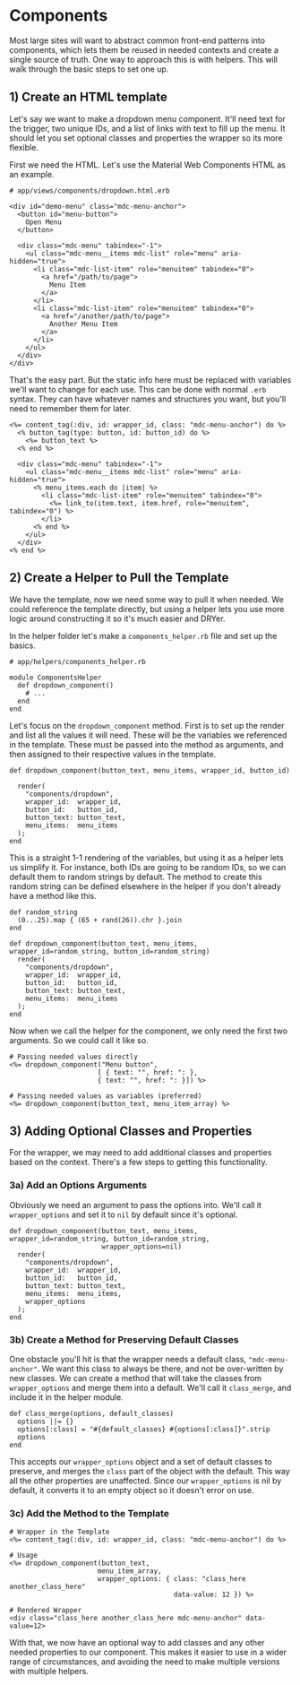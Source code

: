 # Components

Most large sites will want to abstract common front-end patterns into components, which lets them be reused in needed contexts and create a single source of truth. One way to approach this is with helpers. This will walk through the basic steps to set one up.

## 1) Create an HTML template

Let's say we want to make a dropdown menu component. It'll need text for the trigger, two unique IDs, and a list of links with text to fill up the menu. It should let you set optional classes and properties the wrapper so its more flexible.

First we need the HTML. Let's use the Material Web Components HTML as an example.

```
# app/views/components/dropdown.html.erb

<div id="demo-menu" class="mdc-menu-anchor">
  <button id="menu-button">
    Open Menu
  </button>

  <div class="mdc-menu" tabindex="-1">
    <ul class="mdc-menu__items mdc-list" role="menu" aria-hidden="true">
      <li class="mdc-list-item" role="menuitem" tabindex="0">
        <a href="/path/to/page">
          Menu Item
        </a>
      </li>
      <li class="mdc-list-item" role="menuitem" tabindex="0">
        <a href="/another/path/to/page">
          Another Menu Item
        </a>
      </li>
    </ul>
  </div>
</div>
```

That's the easy part. But the static info here must be replaced with variables we'll want to change for each use. This can be done with normal `.erb` syntax. They can have whatever names and structures you want, but you'll need to remember them for later.

```
<%= content_tag(:div, id: wrapper_id, class: "mdc-menu-anchor") do %>
  <% button_tag(type: button, id: button_id) do %>
    <%= button_text %>
  <% end %>

  <div class="mdc-menu" tabindex="-1">
    <ul class="mdc-menu__items mdc-list" role="menu" aria-hidden="true">
      <% menu_items.each do |item| %>
        <li class="mdc-list-item" role="menuitem" tabindex="0">
          <%= link_to(item.text, item.href, role="menuitem", tabindex="0") %>
        </li>
      <% end %>
    </ul>
  </div>
<% end %>
```

## 2) Create a Helper to Pull the Template

We have the template, now we need some way to pull it when needed. We could reference the template directly, but using a helper lets you use more logic around constructing it so it's much easier and DRYer.

In the helper folder let's make a `components_helper.rb` file and set up the basics.

```
# app/helpers/components_helper.rb

module ComponentsHelper
  def dropdown_component()
    # ...
  end
end
```

Let's focus on the `dropdown_component` method. First is to set up the render and list all the values it will need. These will be the variables we referenced in the template. These must be passed into the method as arguments, and then assigned to their respective values in the template.

```
def dropdown_component(button_text, menu_items, wrapper_id, button_id)

  render(
    "components/dropdown",
    wrapper_id:  wrapper_id,
    button_id:   button_id,
    button_text: button_text,
    menu_items:  menu_items
  );
end
```

This is a straight 1-1 rendering of the variables, but using it as a helper lets us simplify it. For instance, both IDs are going to be random IDs, so we can default them to random strings by default. The method to create this random string can be defined elsewhere in the helper if you don't already have a method like this.

```
def random_string
  (0...25).map { (65 + rand(26)).chr }.join
end

def dropdown_component(button_text, menu_items, wrapper_id=random_string, button_id=random_string)
  render(
    "components/dropdown",
    wrapper_id:  wrapper_id,
    button_id:   button_id,
    button_text: button_text,
    menu_items:  menu_items
  );
end
```

Now when we call the helper for the component, we only need the first two arguments. So we could call it like so.

```
# Passing needed values directly
<%= dropdown_component("Menu button",
                      [ { text: "", href: ": },
                      { text: "", href: ": }]) %>

# Passing needed values as variables (preferred)
<%= dropdown_component(button_text, menu_item_array) %>
```

## 3) Adding Optional Classes and Properties

For the wrapper, we may need to add additional classes and properties based on the context. There's a few steps to getting this functionality.

### 3a) Add an Options Arguments

Obviously we need an argument to pass the options into. We'll call it `wrapper_options` and set it to `nil` by default since it's optional.

```
def dropdown_component(button_text, menu_items, wrapper_id=random_string, button_id=random_string,
                       wrapper_options=nil)
  render(
    "components/dropdown",
    wrapper_id:  wrapper_id,
    button_id:   button_id,
    button_text: button_text,
    menu_items:  menu_items,
    wrapper_options
  );
end
```

### 3b) Create a Method for Preserving Default Classes

One obstacle you'll hit is that the wrapper needs a default class, `"mdc-menu-anchor"`. We want this class to always be there, and not be over-written by new classes. We can create a method that will take the classes from `wrapper_options` and merge them into a default. We'll call it `class_merge`, and include it in the helper module.

```
def class_merge(options, default_classes)
  options ||= {}
  options[:class] = "#{default_classes} #{options[:class]}".strip
  options
end
```

This accepts our `wrapper_options` object and a set of default classes to preserve, and merges the `class` part of the object with the default. This way all the other properties are unaffected. Since our `wrapper_options` is nil by default, it converts it to an empty object so it doesn't error on use.

### 3c) Add the Method to the Template

```
# Wrapper in the Template
<%= content_tag(:div, id: wrapper_id, class: "mdc-menu-anchor") do %>

# Usage
<%= dropdown_component(button_text,
                      menu_item_array,
                      wrapper_options: { class: "class_here another_class_here"
                                         data-value: 12 }) %>

# Rendered Wrapper
<div class="class_here another_class_here mdc-menu-anchor" data-value=12>
```

With that, we now have an optional way to add classes and any other needed properties to our component. This makes it easier to use in a wider range of circumstances, and avoiding the need to make multiple versions with multiple helpers.
